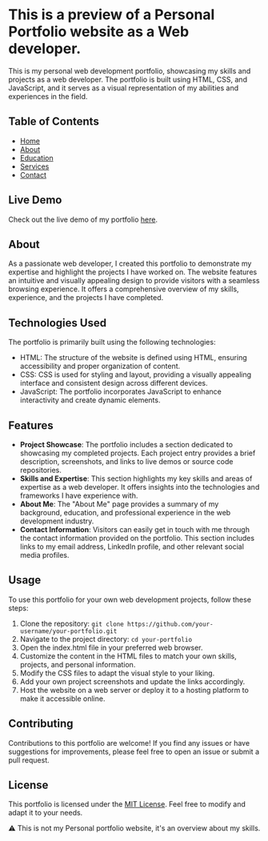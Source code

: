 # This is a preview of a Personal Portfolio website as a Web developer.

This is my personal web development portfolio, showcasing my skills and projects as a web developer. The portfolio is built using HTML, CSS, and JavaScript, and it serves as a visual representation of my abilities and experiences in the field.

## Table of Contents
- [Home](#home)
- [About](#about)
- [Education](#education)
- [Services](#services)
- [Contact](#contactt)


## Live Demo

Check out the live demo of my portfolio [here]((https://mr-x0s1.netlify.app/)).

## About
As a passionate web developer, I created this portfolio to demonstrate my expertise and highlight the projects I have worked on. The website features an intuitive and visually appealing design to provide visitors with a seamless browsing experience. It offers a comprehensive overview of my skills, experience, and the projects I have completed.

## Technologies Used
The portfolio is primarily built using the following technologies:

- HTML: The structure of the website is defined using HTML, ensuring accessibility and proper organization of content.
- CSS: CSS is used for styling and layout, providing a visually appealing interface and consistent design across different devices.
- JavaScript: The portfolio incorporates JavaScript to enhance interactivity and create dynamic elements.

## Features
- **Project Showcase**: The portfolio includes a section dedicated to showcasing my completed projects. Each project entry provides a brief description, screenshots, and links to live demos or source code repositories.
- **Skills and Expertise**: This section highlights my key skills and areas of expertise as a web developer. It offers insights into the technologies and frameworks I have experience with.
- **About Me**: The "About Me" page provides a summary of my background, education, and professional experience in the web development industry.
- **Contact Information**: Visitors can easily get in touch with me through the contact information provided on the portfolio. This section includes links to my email address, LinkedIn profile, and other relevant social media profiles.

## Usage
To use this portfolio for your own web development projects, follow these steps:

1. Clone the repository: `git clone https://github.com/your-username/your-portfolio.git`
2. Navigate to the project directory: `cd your-portfolio`
3. Open the index.html file in your preferred web browser.
4. Customize the content in the HTML files to match your own skills, projects, and personal information.
5. Modify the CSS files to adapt the visual style to your liking.
6. Add your own project screenshots and update the links accordingly.
7. Host the website on a web server or deploy it to a hosting platform to make it accessible online.

## Contributing
Contributions to this portfolio are welcome! If you find any issues or have suggestions for improvements, please feel free to open an issue or submit a pull request.

## License
This portfolio is licensed under the [MIT License](LICENSE). Feel free to modify and adapt it to your needs.



 ⚠️ This is not my Personal portfolio website, it's an overview about my skills. 
